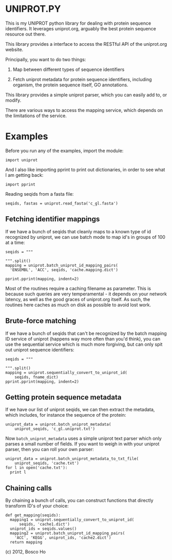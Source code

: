 

UNIPROT.PY
==========

This is my UNIPROT python library for dealing with 
protein sequence identifiers. It leverages uniprot.org,
arguably the best protein sequence resource out there.

This library provides a interface to access the 
RESTful API of the uniprot.org website.

Principally, you want to do two things:

1. Map between different types of sequence identifiers

2. Fetch uniprot metadata for protein sequence identifiers, 
including organism, the protein sequence itself, GO annotations.

This library provides a simple uniprot parser, which you
can easily add to, or modify.

There are various ways to access the mapping service, 
which depends on the limitations of the service.



# Examples

Before you run any of the examples, import the module:

    import uniprot

And I also like importing pprint to print out dictionaries,
in order to see what I am getting back:

    import pprint

Reading seqids from a fasta file:

    seqids, fastas = uniprot.read_fasta('c_gl.fasta')

## Fetching identifier mappings

If we have a bunch of seqids that cleanly maps to a known 
type of id recognized by uniprot, we can use batch mode to
map id's in groups of 100 at a time:

    seqids = """
    
    """.split()
    mapping = uniprot.batch_uniprot_id_mapping_pairs(
      'ENSEMBL', 'ACC', seqids, 'cache.mapping.dict')

    pprint.pprint(mapping, indent=2)

Most of the routines require a caching filename as parameter.
This is because such queries are very temperamental - it
depends on your network latency, as well as the good graces
of uniprot.org itself. As such, the routines here caches
as much on disk as possible to avoid lost work.


## Brute-force matching

If we have a bunch of seqids that can't be recognized by
the batch mapping ID service of uniprot (happens way more
often than you'd think), you can use the sequential service
which is much more forgiving, but can only spit out uniprot
sequence identifiers:

    seqids = """
    
    """.split()
    mapping = uniprot.sequentially_convert_to_uniprot_id(
        seqids, fname_dict)
    pprint.pprint(mapping, indent=2)

## Getting protein sequence metadata

If we have our list of uniprot seqids, we can then extract
the metadata, which includes, for instance the sequence of the
protein:

    uniprot_data = uniprot.batch_uniprot_metadata(
        uniprot_seqids, 'c_gl.uniprot.txt')

Now `batch_uniprot_metadata` uses a simple uniprot text parser
which only parses a small number of fields. If you want to
weigh in with your uniprot parser, then you can roll your
own parser:

    uniprot_data = uniprot.batch_uniprot_metadata_to_txt_file(
        uniprot_seqids, 'cache.txt')
    for l in open('cache.txt'):
      print l

## Chaining calls

By chaining a bunch of calls, you can construct functions
that directly transform ID's of your choice:

    def get_mapping(seqids):
      mapping1 = uniprot.sequentially_convert_to_uniprot_id(
          seqids, 'cache1.dict')
      uniprot_ids = seqids.values()
      mapping2 = uniprot.batch_uniprot_id_mapping_pairs(
        'ACC', 'KEGG', uniprot_ids, 'cache2.dict')
      return mapping


(c) 2012, Bosco Ho


